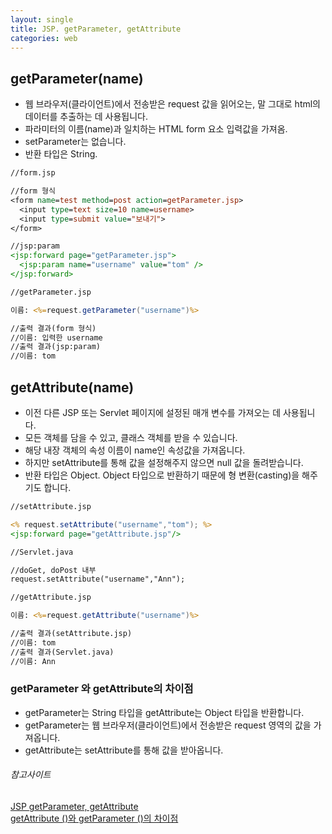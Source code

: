 ```yaml
---
layout: single
title: JSP. getParameter, getAttribute
categories: web
---
```


## getParameter(name)

- 웹 브라우저(클라이언트)에서 전송받은 request 값을 읽어오는, 말 그대로 html의 데이터를 추출하는 데 사용됩니다.
- 파라미터의 이름(name)과 일치하는 HTML form 요소 입력값을 가져옴.
- setParameter는 없습니다.
- 반환 타입은 String.

```jsp
//form.jsp

//form 형식
<form name=test method=post action=getParameter.jsp>
  <input type=text size=10 name=username>
  <input type=submit value="보내기">
</form>

//jsp:param
<jsp:forward page="getParameter.jsp">
  <jsp:param name="username" value="tom" />
</jsp:forward>
```

```jsp
//getParameter.jsp

이름: <%=request.getParameter("username")%>

//출력 결과(form 형식)
//이름: 입력한 username
//출력 결과(jsp:param)
//이름: tom
```

## getAttribute(name)

- 이전 다른 JSP 또는 Servlet 페이지에 설정된 매개 변수를 가져오는 데 사용됩니다.
- 모든 객체를 담을 수 있고, 클래스 객체를 받을 수 있습니다.
- 해당 내장 객체의 속성 이름이 name인 속성값을 가져옵니다.
- 하지만 setAttribute를 통해 값을 설정해주지 않으면 null 값을 돌려받습니다.
- 반환 타입은 Object.
  Object 타입으로 반환하기 때문에 형 변환(casting)을 해주기도 합니다.

```jsp
//setAttribute.jsp

<% request.setAttribute("username","tom"); %>
<jsp:forward page="getAttribute.jsp"/>

//Servlet.java

//doGet, doPost 내부
request.setAttribute("username","Ann");
```

```jsp
//getAttribute.jsp

이름: <%=request.getAttribute("username")%>

//출력 결과(setAttribute.jsp)
//이름: tom
//출력 결과(Servlet.java)
//이름: Ann
```

### getParameter 와 getAttribute의 차이점

- getParameter는 String 타입을 getAttribute는 Object 타입을 반환합니다.
- getParameter는 웹 브라우저(클라이언트)에서 전송받은 request 영역의 값을 가져옵니다.
- getAttribute는 setAttribute를 통해 값을 받아옵니다.

###### 참고사이트

[JSP getParameter, getAttribute](https://nancording.tistory.com/55)  
[getAttribute ()와 getParameter ()의 차이점](https://blog.naver.com/PostView.nhn?blogId=kjh6688000&logNo=221380920936&parentCategoryNo=&categoryNo=20&viewDate=&isShowPopularPosts=true&from=search)
